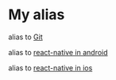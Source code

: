# My alias

alias to [Git](https://github.com/enieber/alias/blob/master/git.md)

alias to [react-native in android](https://github.com/enieber/alias/blob/master/rn-android.md)

alias to [react-native in ios](https://github.com/enieber/alias/blob/master/rn-ios.md)
